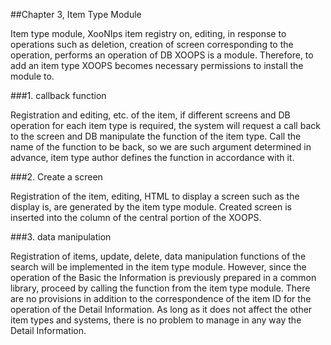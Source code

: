 ##Chapter 3, Item Type Module

Item type module, XooNIps item registry on, editing, in response to operations such as deletion, creation of screen corresponding to the operation, performs an operation of DB XOOPS is a module. Therefore, to add an item type XOOPS becomes necessary permissions to install the module to.

###1. callback function

Registration and editing, etc. of the item, if different screens and DB operation for each item type is required, the system will request a call back to the screen and DB manipulate the function of the item type. Call the name of the function to be back, so we are such argument determined in advance, item type author defines the function in accordance with it.

###2. Create a screen

Registration of the item, editing, HTML to display a screen such as the display is, are generated by the item type module. Created screen is inserted into the column of the central portion of the XOOPS.

###3. data manipulation

Registration of items, update, delete, data manipulation functions of the search will be implemented in the item type module. However, since the operation of the Basic the Information is previously prepared in a common library, proceed by calling the function from the item type module. There are no provisions in addition to the correspondence of the item ID for the operation of the Detail Information. As long as it does not affect the other item types and systems, there is no problem to manage in any way the Detail Information.


